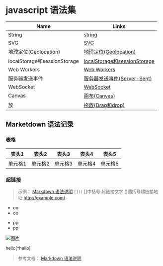 # javascript 语法集

| Name | Links |
|--|--|
|String| [string](https://github.com/guozilin/guozilin.github.io/wiki/string)|
| SVG | [SVG](http://www.cnblogs.com/dxy1982/tag/svg)|
|地理定位(Geolocation)|[地理定位(Geolocation)](http://blog.csdn.net/xmtblog/article/details/45093661)|
|localStorage和sessionStorage|[localStorage和sessionStorage](http://blog.csdn.net/xmtblog/article/details/45500019)|
|Web Workers|[Web Workers](http://www.cnblogs.com/dolphinX/p/3452684.html)|
|服务器发送事件|[服务器发送事件(Server-Sent)](http://www.ibm.com/developerworks/cn/web/1307_chengfu_serversentevent/)|
|WebSocket|[WebSocket](http://www.csdn.net/tag/websocket)|
|Canvas|[画布(Canvas)](http://blog.csdn.net/xmtblog/article/details/43701323)|
|放|[拖放(Drag和drop)](http://www.cnblogs.com/dxy1982/archive/2012/08/17/2626515.html)|

## Marketdown 语法记录

### 表格

|表头1|表头2|表头3|表头4|表头5|
|--|--|--|--|--|
|单元格1|单元格2|单元格3|单元格4|单元格5|

### 超链接

> 示例： [Markdown 语法说明](http://wowubuntu.com/markdown/) `[]()`
> []中括号 超链接文字 ()圆括号超链接地址
> <http://example.com/>

- oo
- oo
+ pp
+ pp

[![图片](https://gold-cdn.xitu.io/v3/static/img/frontend.278a758.png)](http://www.diycode.cc/wiki/encouragement)

hello[^hello]

> 参考文档： [Markdown 语法说明](http://wowubuntu.com/markdown/)